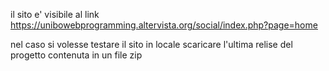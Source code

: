 il sito e' visibile al link https://unibowebprogramming.altervista.org/social/index.php?page=home

nel caso si volesse testare il sito in locale scaricare l'ultima relise del progetto contenuta in un file zip 
